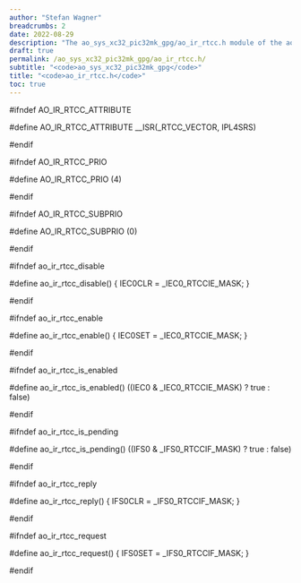 ```yaml
---
author: "Stefan Wagner"
breadcrumbs: 2
date: 2022-08-29
description: "The ao_sys_xc32_pic32mk_gpg/ao_ir_rtcc.h module of the ao real-time operating system."
draft: true
permalink: /ao_sys_xc32_pic32mk_gpg/ao_ir_rtcc.h/ 
subtitle: "<code>ao_sys_xc32_pic32mk_gpg</code>"
title: "<code>ao_ir_rtcc.h</code>"
toc: true
---
```


#ifndef AO_IR_RTCC_ATTRIBUTE

#define AO_IR_RTCC_ATTRIBUTE        __ISR(_RTCC_VECTOR, IPL4SRS)

#endif

#ifndef AO_IR_RTCC_PRIO

#define AO_IR_RTCC_PRIO             (4)

#endif

#ifndef AO_IR_RTCC_SUBPRIO

#define AO_IR_RTCC_SUBPRIO          (0)

#endif

#ifndef ao_ir_rtcc_disable

#define ao_ir_rtcc_disable()        { IEC0CLR = _IEC0_RTCCIE_MASK; }

#endif

#ifndef ao_ir_rtcc_enable

#define ao_ir_rtcc_enable()         { IEC0SET = _IEC0_RTCCIE_MASK; }

#endif

#ifndef ao_ir_rtcc_is_enabled

#define ao_ir_rtcc_is_enabled()     ((IEC0 & _IEC0_RTCCIE_MASK) ? true : false)

#endif

#ifndef ao_ir_rtcc_is_pending

#define ao_ir_rtcc_is_pending()     ((IFS0 & _IFS0_RTCCIF_MASK) ? true : false)

#endif

#ifndef ao_ir_rtcc_reply

#define ao_ir_rtcc_reply()          { IFS0CLR = _IFS0_RTCCIF_MASK; }

#endif

#ifndef ao_ir_rtcc_request

#define ao_ir_rtcc_request()        { IFS0SET = _IFS0_RTCCIF_MASK; }

#endif

